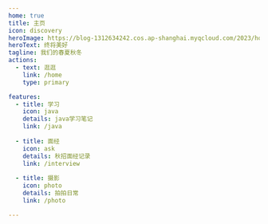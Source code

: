 ```yaml
---
home: true
title: 主页
icon: discovery
heroImage: https://blog-1312634242.cos.ap-shanghai.myqcloud.com/2023/homebg.jpg
heroText: 终将美好
tagline: 我们的春夏秋冬
actions:
  - text: 逛逛
    link: /home
    type: primary

features:
  - title: 学习
    icon: java
    details: java学习笔记
    link: /java
    
  - title: 面经
    icon: ask
    details: 秋招面经记录
    link: /interview
    
  - title: 摄影
    icon: photo
    details: 拍拍日常
    link: /photo

---
```


